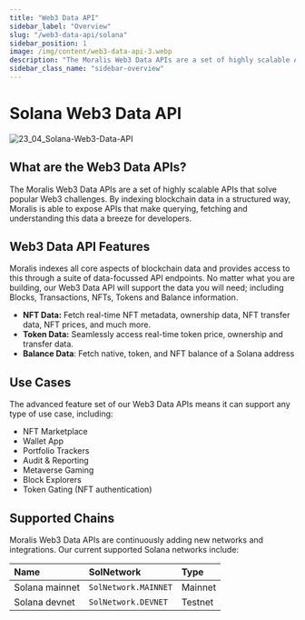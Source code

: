 ```yaml
---
title: "Web3 Data API"
sidebar_label: "Overview"
slug: "/web3-data-api/solana"
sidebar_position: 1
image: /img/content/web3-data-api-3.webp
description: "The Moralis Web3 Data APIs are a set of highly scalable APIs that solve popular Web3 challenges. By indexing blockchain data in a structured way, Moralis is able to expose APIs that make querying, fetching and understanding this data a breeze for developers."
sidebar_class_name: "sidebar-overview"
---
```


# Solana Web3 Data API

![23_04_Solana-Web3-Data-API](https://user-images.githubusercontent.com/13417464/232769900-094e347c-0113-4b96-94be-13d6d5cd5415.jpg)


## What are the Web3 Data APIs?

The Moralis Web3 Data APIs are a set of highly scalable APIs that solve popular Web3 challenges. By indexing blockchain data in a structured way, Moralis is able to expose APIs that make querying, fetching and understanding this data a breeze for developers.

## Web3 Data API Features

Moralis indexes all core aspects of blockchain data and provides access to this through a suite of data-focussed API endpoints. No matter what you are building, our Web3 Data API will support the data you will need; including Blocks, Transactions, NFTs, Tokens and Balance information.

- **NFT Data:** Fetch real-time NFT metadata, ownership data, NFT transfer data, NFT prices, and much more.
- **Token Data:** Seamlessly access real-time token price, ownership and transfer data.
- **Balance Data**: Fetch native, token, and NFT balance of a Solana address

## Use Cases

The advanced feature set of our Web3 Data APIs means it can support any type of use case, including:

- NFT Marketplace
- Wallet App
- Portfolio Trackers
- Audit & Reporting
- Metaverse Gaming
- Block Explorers
- Token Gating (NFT authentication)

## Supported Chains

Moralis Web3 Data APIs are continuously adding new networks and integrations. Our current supported Solana networks include:

| Name           | SolNetwork           | Type    |
| :------------- | :------------------- | :------ |
| Solana mainnet | `SolNetwork.MAINNET` | Mainnet |
| Solana devnet  | `SolNetwork.DEVNET`  | Testnet |
